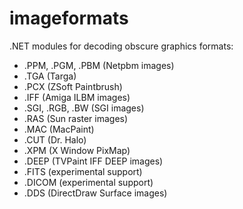 imageformats
============

.NET modules for decoding obscure graphics formats:

- .PPM, .PGM, .PBM (Netpbm images)
- .TGA (Targa)
- .PCX (ZSoft Paintbrush)
- .IFF (Amiga ILBM images)
- .SGI, .RGB, .BW (SGI images)
- .RAS (Sun raster images)
- .MAC (MacPaint)
- .CUT (Dr. Halo)
- .XPM (X Window PixMap)
- .DEEP (TVPaint IFF DEEP images)
- .FITS (experimental support)
- .DICOM (experimental support)
- .DDS (DirectDraw Surface images)